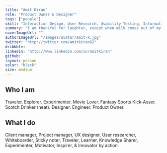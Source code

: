 ```yaml
---
title: "Amit Kiran"
role: "Product Owner & Designer"
tags: ["people"]
skill: "Interaction Design, User Research, Usability Testing, Information Architecture, Customer Satisfaction, Consulting, Marketing, Sales"
summary: "I am thankful for laughter, except when milk comes out of my nose."
coverImageUrl: ""
authorImageUrl: "/images/avatar/amit-k.jpg"
twitter: "http://twitter.com/amitkiran82"
dribbble:
linkedin: "http://www.linkedin.com/in/amitkiran"
github:
layout: person
color: "black"
size: medium
---
```


## Who I am

Traveler. Explorer. Experimenter.
Movie Lover.  Fantasy Sports Kick-Asser.  Scotch Drinker (neat).
Designer. Engineer. Product Owner.

## What I do

Client manager, Project manager, UX designer, User researcher, Whiteboarder, Sticky noter, Traveler, Learner, Knowledge Sharer, Experimenter, Motivator, Inspirer, & Innovator by action.
